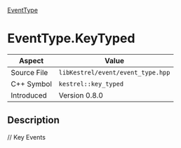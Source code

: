 [EventType](index)
# EventType.KeyTyped
| Aspect | Value |
| --- | --- |
| Source File | `libKestrel/event/event_type.hpp` |
| C++ Symbol | `kestrel::key_typed` |
| Introduced | Version 0.8.0 |
## Description
// Key Events
